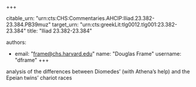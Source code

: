 +++


citable_urn: "urn:cts:CHS:Commentaries.AHCIP:Iliad.23.382-23.384.PB39muz"
target_urn: "urn:cts:greekLit:tlg0012.tlg001:23.382-23.384"
title: "Iliad 23.382-23.384"

authors:
- email: "frame@chs.harvard.edu"
  name: "Douglas Frame"
  username: "dframe"
+++

<p>analysis of the differences between Diomedes’ (with Athena’s help) and the Epeian twins’ chariot races</p>